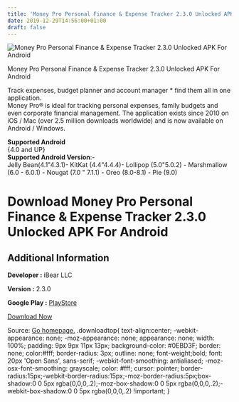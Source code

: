 ```yaml
---
title: 'Money Pro Personal Finance & Expense Tracker 2.3.0 Unlocked APK For Android'
date: 2019-12-29T14:56:00+01:00
draft: false
---
```


![Money Pro Personal Finance & Expense Tracker 2.3.0 Unlocked APK For Android](https://i0.wp.com/apkhome.net/wp-content/uploads/2019/11/Money-Pro-Personal-Finance-Expense-Tracker-2.3.0-Unlocked.png "Money Pro Personal Finance & Expense Tracker 2.3.0 Unlocked APK For Android")

  

Money Pro Personal Finance & Expense Tracker 2.3.0 Unlocked APK For Android

Track expenses, budget planner and account manager \* find them all in one application.  
Money Pro® is ideal for tracking personal expenses, family budgets and even corporate financial management. The application exists since 2010 on iOS / Mac (over 2.5 million downloads worldwide) and is now available on Android / Windows.

**Supported Android**  
{4.0 and UP}  
**Supported Android Version**:-  
Jelly Bean(4.1"4.3.1)- KitKat (4.4"4.4.4)- Lollipop (5.0"5.0.2) - Marshmallow (6.0 - 6.0.1) - Nougat (7.0 " 7.1.1) - Oreo (8.0-8.1) - Pie (9.0)

Download Money Pro Personal Finance & Expense Tracker 2.3.0 Unlocked APK For Android
====================================================================================

Additional Information
----------------------

**Developer :** iBear LLC

**Version :** 2.3.0

**Google Play :** [PlayStore](https://play.google.com/store/apps/details?id=com.ibearsoft.moneyproandroid&hl=en)

  

[Download Now](https://store4app.co/post/money-pro-personal-finance-amp-expense-tracker-2-3-0-unlocked-apk-for-android_1574065477)

  
Source: [Go homepage.](https://store4app.co/post/money-pro-personal-finance-amp-expense-tracker-2-3-0-unlocked-apk-for-android_1574065477) .downloadtop{ text-align:center; -webkit-appearance: none; -moz-appearance: none; appearance: none; width: 100%; padding: 9px 9px 11px 13px; background-color: #0EBD3F; border: none; color:#fff; border-radius: 3px; outline: none; font-weight;bold; font: 20px 'Open Sans', sans-serif; -webkit-font-smoothing: antialiased; -moz-osx-font-smoothing: grayscale; color: #fff; cursor: pointer; border-radius:15px;-webkit-border-radius:15px;-moz-border-radius:5px;box-shadow:0 0 5px rgba(0,0,0,.2);-moz-box-shadow:0 0 5px rgba(0,0,0,.2);-webkit-box-shadow:0 0 5px rgba(0,0,0,.2) !important; }